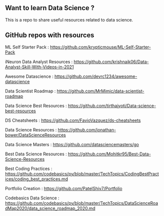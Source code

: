 ## Want to learn Data Science ?

This is a repo to share useful resources related to data science. 

## GitHub repos with resources

ML Self Starter Pack : https://github.com/krypticmouse/ML-Self-Starter-Pack 

iNeuron Data Analyst Resources : https://github.com/krishnaik06/Data-Analyst-Skill-With-Videos-in-2021

Awesome Datascience : https://github.com/devrc1234/awesome-datascience

Data Scientist Roadmap : https://github.com/MrMimic/data-scientist-roadmap

Data Science Best Resources : https://github.com/tirthajyoti/Data-science-best-resources

DS Cheatsheets : https://github.com/FavioVazquez/ds-cheatsheets

Data Science Resources : https://github.com/jonathan-bower/DataScienceResources

Data Science Masters : https://github.com/datasciencemasters/go

Best Data Science Resources : https://github.com/Mohitkr95/Best-Data-Science-Resources

Best Coding Practices : https://github.com/codebasics/py/blob/master/TechTopics/CodingBestPractices/coding_best_practices.md

Portfolio Creation : https://github.com/PatelShiv7/Portfolio

Codebasics Data Science : https://github.com/codebasics/py/blob/master/TechTopics/DataScienceRoadMap2020/data_science_roadmap_2020.md
